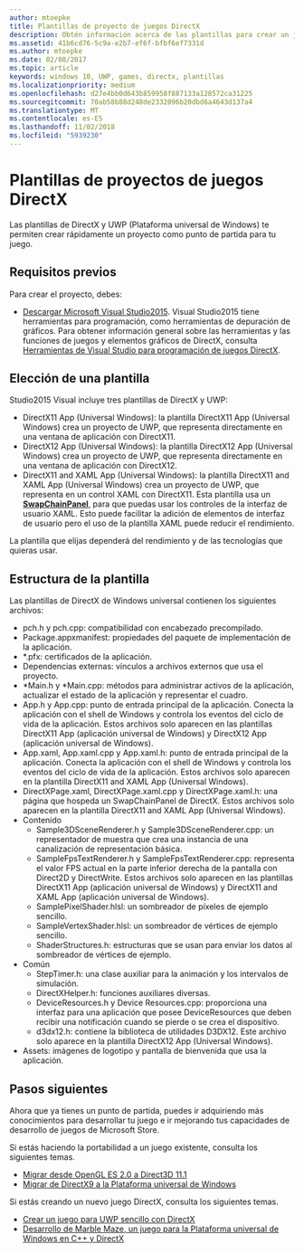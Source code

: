 ```yaml
---
author: mtoepke
title: Plantillas de proyecto de juegos DirectX
description: Obtén información acerca de las plantillas para crear un juego de DirectX y la Plataforma universal de Windows (UWP).
ms.assetid: 41b6cd76-5c9a-e2b7-ef6f-bfbf6ef7331d
ms.author: mtoepke
ms.date: 02/08/2017
ms.topic: article
keywords: windows 10, UWP, games, directx, plantillas
ms.localizationpriority: medium
ms.openlocfilehash: d27e4bb0d643b859958f887133a128572ca31225
ms.sourcegitcommit: 70ab58b88d248de2332096b20dbd6a4643d137a4
ms.translationtype: MT
ms.contentlocale: es-ES
ms.lasthandoff: 11/02/2018
ms.locfileid: "5939230"
---
```

# <a name="directx-game-project-templates"></a>Plantillas de proyectos de juegos DirectX



Las plantillas de DirectX y UWP (Plataforma universal de Windows) te permiten crear rápidamente un proyecto como punto de partida para tu juego.

## <a name="prerequisites"></a>Requisitos previos


Para crear el proyecto, debes:

-   [Descargar Microsoft Visual Studio2015](https://www.visualstudio.com/vs-2015-product-editions). Visual Studio2015 tiene herramientas para programación, como herramientas de depuración de gráficos. Para obtener información general sobre las herramientas y las funciones de juegos y elementos gráficos de DirectX, consulta [Herramientas de Visual Studio para programación de juegos DirectX](set-up-visual-studio-for-game-development.md).

## <a name="choosing-a-template"></a>Elección de una plantilla


Studio2015 Visual incluye tres plantillas de DirectX y UWP:

-   DirectX11 App (Universal Windows): la plantilla DirectX11 App (Universal Windows) crea un proyecto de UWP, que representa directamente en una ventana de aplicación con DirectX11.
-   DirectX12 App (Universal Windows): la plantilla DirectX12 App (Universal Windows) crea un proyecto de UWP, que representa directamente en una ventana de aplicación con DirectX12.
-   DirectX11 and XAML App (Universal Windows): la plantilla DirectX11 and XAML App (Universal Windows) crea un proyecto de UWP, que representa en un control XAML con DirectX11. Esta plantilla usa un [**SwapChainPanel**](https://msdn.microsoft.com/library/windows/apps/dn252834), para que puedas usar los controles de la interfaz de usuario XAML. Esto puede facilitar la adición de elementos de interfaz de usuario pero el uso de la plantilla XAML puede reducir el rendimiento.

La plantilla que elijas dependerá del rendimiento y de las tecnologías que quieras usar.

## <a name="template-structure"></a>Estructura de la plantilla


Las plantillas de DirectX de Windows universal contienen los siguientes archivos:

-   pch.h y pch.cpp: compatibilidad con encabezado precompilado.
-   Package.appxmanifest: propiedades del paquete de implementación de la aplicación.
-   \*.pfx: certificados de la aplicación.
-   Dependencias externas: vínculos a archivos externos que usa el proyecto.
-   *Main.h y *Main.cpp: métodos para administrar activos de la aplicación, actualizar el estado de la aplicación y representar el cuadro.
-   App.h y App.cpp: punto de entrada principal de la aplicación. Conecta la aplicación con el shell de Windows y controla los eventos del ciclo de vida de la aplicación. Estos archivos solo aparecen en las plantillas DirectX11 App (aplicación universal de Windows) y DirectX12 App (aplicación universal de Windows).
-   App.xaml, App.xaml.cpp y App.xaml.h: punto de entrada principal de la aplicación. Conecta la aplicación con el shell de Windows y controla los eventos del ciclo de vida de la aplicación. Estos archivos solo aparecen en la plantilla DirectX11 and XAML App (Universal Windows).
-   DirectXPage.xaml, DirectXPage.xaml.cpp y DirectXPage.xaml.h: una página que hospeda un SwapChainPanel de DirectX. Estos archivos solo aparecen en la plantilla DirectX11 and XAML App (Universal Windows).
-   Contenido
    -   Sample3DSceneRenderer.h y Sample3DSceneRenderer.cpp: un representador de muestra que crea una instancia de una canalización de representación básica.
    -   SampleFpsTextRenderer.h y SampleFpsTextRenderer.cpp: representa el valor FPS actual en la parte inferior derecha de la pantalla con Direct2D y DirectWrite. Estos archivos solo aparecen en las plantillas DirectX11 App (aplicación universal de Windows) y DirectX11 and XAML App (aplicación universal de Windows).
    -   SamplePixelShader.hlsl: un sombreador de píxeles de ejemplo sencillo.
    -   SampleVertexShader.hlsl: un sombreador de vértices de ejemplo sencillo.
    -   ShaderStructures.h: estructuras que se usan para enviar los datos al sombreador de vértices de ejemplo.
-   Común
    -   StepTimer.h: una clase auxiliar para la animación y los intervalos de simulación.
    -   DirectXHelper.h: funciones auxiliares diversas.
    -   DeviceResources.h y Device Resources.cpp: proporciona una interfaz para una aplicación que posee DeviceResources que deben recibir una notificación cuando se pierde o se crea el dispositivo.
    -   d3dx12.h: contiene la biblioteca de utilidades D3DX12. Este archivo solo aparece en la plantilla DirectX12 App (Universal Windows).
-   Assets: imágenes de logotipo y pantalla de bienvenida que usa la aplicación.

## <a name="next-steps"></a>Pasos siguientes


Ahora que ya tienes un punto de partida, puedes ir adquiriendo más conocimientos para desarrollar tu juego e ir mejorando tus capacidades de desarrollo de juegos de Microsoft Store.

Si estás haciendo la portabilidad a un juego existente, consulta los siguientes temas.

-   [Migrar desde OpenGL ES 2.0 a Direct3D 11.1](port-from-opengl-es-2-0-to-directx-11-1.md)
-   [Migrar de DirectX9 a la Plataforma universal de Windows](porting-your-directx-9-game-to-windows-store.md)

Si estás creando un nuevo juego DirectX, consulta los siguientes temas.

-   [Crear un juego para UWP sencillo con DirectX](tutorial--create-your-first-uwp-directx-game.md)
-   [Desarrollo de Marble Maze, un juego para la Plataforma universal de Windows en C++ y DirectX](developing-marble-maze-a-windows-store-game-in-cpp-and-directx.md)
